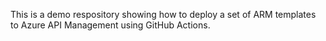 This is a demo respository showing how to deploy a set of ARM templates to Azure API Management using GitHub Actions.